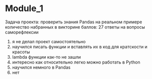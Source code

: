 # Module_1
Задача проекта: проверить знания Pandas на реальном примере
количество набранных в викторине баллов: 27
ответы на вопросы саморефлексии
1. я не делал проект самостоятельно
2. научился писать функции и вставлять их в код для кратскости и красоты
3. lambda функции как-то не зашли
4. интересно как относительно легко можно работать в Python
5. научился немного в Pandas
6. нет
